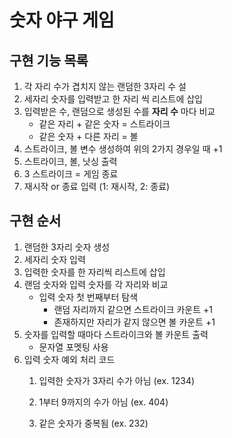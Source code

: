 # 숫자 야구 게임

## 구현 기능 목록
1. 각 자리 수가 겹치지 않는 랜덤한 3자리 수 설
2. 세자리 숫자를 입력받고 한 자리 씩 리스트에 삽입
3. 입력받은 수, 랜덤으로 생성된 수를 **자리 수** 마다 비교
    - 같은 자리 + 같은 숫자 = 스트라이크
    - 같은 숫자 + 다른 자리 = 볼
4. 스트라이크, 볼 변수 생성하여 위의 2가지 경우일 때 +1
5. 스트라이크, 볼, 낫싱 출력
6. 3 스트라이크 = 게임 종료
7. 재시작 or 종료 입력 (1: 재시작, 2: 종료)

## 구현 순서
1. 랜덤한 3자리 숫자 생성
2. 세자리 숫자 입력
3. 입력한 숫자를 한 자리씩 리스트에 삽입
4. 랜덤 숫자와 입력 숫자를 각 자리와 비교
   - 입력 숫자 첫 번째부터 탐색
     - 랜덤 자리까지 같으면 스트라이크 카운트 +1
     - 존재하지만 자리가 같지 않으면 볼 카운트 +1
5. 숫자를 입력할 때마다 스트라이크와 볼 카운트 출력
   - 문자열 포멧팅 사용
6. 입력 숫자 예외 처리 코드
   1. 입력한 숫자가 3자리 수가 아님 (ex. 1234)
      
   2. 1부터 9까지의 수가 아님 (ex. 404)
      
   3. 같은 숫자가 중복됨 (ex. 232)
